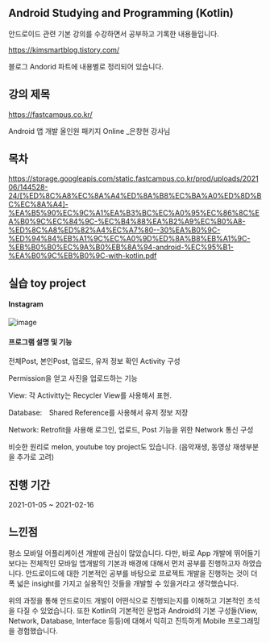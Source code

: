 ## Android Studying and Programming (Kotlin)

안드로이드 관련 기본 강의를 수강하면서 공부하고 기록한 내용들입니다.

https://kimsmartblog.tistory.com/

블로그 Andorid 파트에 내용별로 정리되어 있습니다.


## 강의 제목
https://fastcampus.co.kr/

Android 앱 개발 올인원 패키지 Online _은창현 강사님


## 목차

https://storage.googleapis.com/static.fastcampus.co.kr/prod/uploads/202106/144528-24/[%ED%8C%A8%EC%8A%A4%ED%8A%B8%EC%BA%A0%ED%8D%BC%EC%8A%A4]-%EA%B5%90%EC%9C%A1%EA%B3%BC%EC%A0%95%EC%86%8C%EA%B0%9C%EC%84%9C-%EC%B4%88%EA%B2%A9%EC%B0%A8-%ED%8C%A8%ED%82%A4%EC%A7%80--30%EA%B0%9C-%ED%94%84%EB%A1%9C%EC%A0%9D%ED%8A%B8%EB%A1%9C-%EB%B0%B0%EC%9A%B0%EB%8A%94-android-%EC%95%B1-%EA%B0%9C%EB%B0%9C-with-kotlin.pdf


## 실습 toy project

#### Instagram

![image](https://user-images.githubusercontent.com/44837403/116643244-8d4bf800-a9ab-11eb-81b1-a3498e7173ee.png)

#### 프로그램 설명 및 기능

전체Post, 본인Post, 업로드, 유저 정보 확인 Activity 구성

Permission을 얻고 사진을 업로드하는 기능

View: 각 Activitty는 Recycler View를 사용해서 표현.

Database:　Shared Reference를 사용해서 유저 정보 저장

Network: Retrofit을 사용해 로그인, 업로드, Post 기능을 위한 Network 통신 구성

비슷한 원리로 melon, youtube toy project도 있습니다. (음악재생, 동영상 재생부분을 추가로 고려)


## 진행 기간
2021-01-05 ~ 2021-02-16


## 느낀점

 평소 모바일 어플리케이션 개발에 관심이 많았습니다. 다만, 바로 App 개발에 뛰어들기보다는 전체적인 모바일 앱개발의 기본과
배경에 대해서 먼저 공부를 진행하고자 하였습니다. 안드로이드에 대한 기본적인 공부를 바탕으로 프로젝트 개발을 진행하는 것이
더 폭 넓은 insight를 가지고 실용적인 것들을 개발할 수 있을거라고 생각했습니다.

위의 과정을 통해 안드로이드 개발이 어떤식으로 진행되는지를 이해하고 기본적인 초석을 다질 수 있었습니다.
또한 Kotlin의 기본적인 문법과 Android의 기본 구성들(View, Network, Database, Interface 등등)에 대해서 익히고 
진득하게 Mobile 프로그래밍을 경험했습니다.




